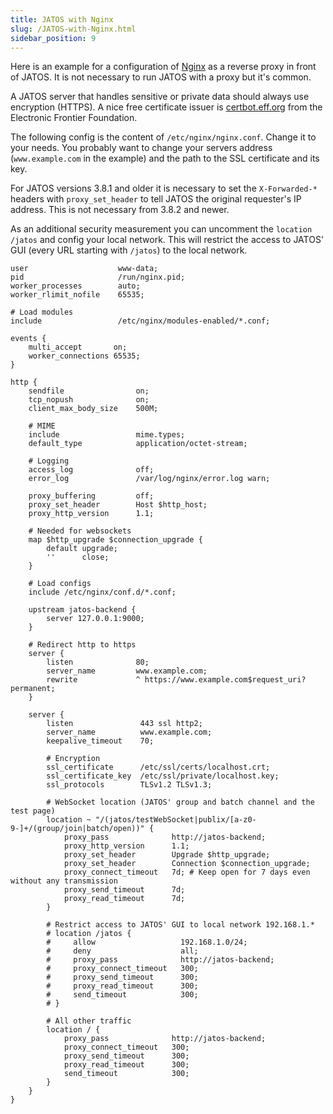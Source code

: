 ```yaml
---
title: JATOS with Nginx
slug: /JATOS-with-Nginx.html
sidebar_position: 9
---
```


Here is an example for a configuration of [Nginx](https://www.nginx.com/) as a reverse proxy in front of JATOS. It is not necessary to run JATOS with a proxy but it's common.

A JATOS server that handles sensitive or private data should always use encryption (HTTPS). A nice free certificate issuer is [certbot.eff.org](https://certbot.eff.org/) from the Electronic Frontier Foundation.

The following config is the content of `/etc/nginx/nginx.conf`. Change it to your needs. You probably want to change your servers address (`www.example.com` in the example) and the path to the SSL certificate and its key.

For JATOS versions 3.8.1 and older it is necessary to set the `X-Forwarded-*` headers with `proxy_set_header` to tell JATOS the original requester's IP address. This is not necessary from 3.8.2 and newer.

As an additional security measurement you can uncomment the `location /jatos` and config your local network. This will restrict the access to JATOS' GUI (every URL starting with `/jatos`) to the local network.

~~~ shell
user                    www-data;
pid                     /run/nginx.pid;
worker_processes        auto;
worker_rlimit_nofile    65535;

# Load modules
include                 /etc/nginx/modules-enabled/*.conf;

events {
    multi_accept       on;
    worker_connections 65535;
}

http {
    sendfile                on;
    tcp_nopush              on;
    client_max_body_size    500M;

    # MIME
    include                 mime.types;
    default_type            application/octet-stream;

    # Logging
    access_log              off;
    error_log               /var/log/nginx/error.log warn;

    proxy_buffering         off;
    proxy_set_header        Host $http_host;
    proxy_http_version      1.1;

    # Needed for websockets
    map $http_upgrade $connection_upgrade {
        default upgrade;
        ''      close;
    }

    # Load configs
    include /etc/nginx/conf.d/*.conf;

    upstream jatos-backend {
        server 127.0.0.1:9000;
    }

    # Redirect http to https
    server {
        listen              80;
        server_name         www.example.com;
        rewrite             ^ https://www.example.com$request_uri? permanent;
    }

    server {
        listen               443 ssl http2;
        server_name          www.example.com;
        keepalive_timeout    70;

        # Encryption
        ssl_certificate      /etc/ssl/certs/localhost.crt;
        ssl_certificate_key  /etc/ssl/private/localhost.key;
        ssl_protocols        TLSv1.2 TLSv1.3;

        # WebSocket location (JATOS' group and batch channel and the test page)
        location ~ "/(jatos/testWebSocket|publix/[a-z0-9-]+/(group/join|batch/open))" {
            proxy_pass              http://jatos-backend;
            proxy_http_version      1.1;
            proxy_set_header        Upgrade $http_upgrade;
            proxy_set_header        Connection $connection_upgrade;
            proxy_connect_timeout   7d; # Keep open for 7 days even without any transmission
            proxy_send_timeout      7d;
            proxy_read_timeout      7d;
        }

        # Restrict access to JATOS' GUI to local network 192.168.1.*
        # location /jatos {
        #     allow                   192.168.1.0/24;
        #     deny                    all;
        #     proxy_pass              http://jatos-backend;
        #     proxy_connect_timeout   300;
        #     proxy_send_timeout      300;
        #     proxy_read_timeout      300;
        #     send_timeout            300;
        # }

        # All other traffic
        location / {
            proxy_pass              http://jatos-backend;
            proxy_connect_timeout   300;
            proxy_send_timeout      300;
            proxy_read_timeout      300;
            send_timeout            300;
        }
    }
}
~~~